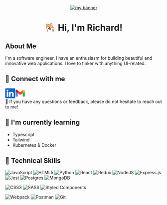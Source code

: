 <p align="center">
  <a href="#" target="_blank" rel="noreferrer"><img src="https://github.com/daorichard/daorichard/assets/98173508/8e87f5ff-3a89-4549-8a82-10a7c4f554d5" alt="my banner"></a>
</p>
<div align='center'style="text-align: center;">
  <h1 style="display: flex; align-items: center; justify-content: center;">
    <img src="./images/shiba_wave.png" height="32" style="margin-right: 10px; vertical-align: middle;" />
    Hi, I'm Richard!
  </h1>
</div>

## About Me

I'm a software engineer. I have an enthusiasm for building beautiful and innovative web applications. I love to tinker with anything UI-related.

<!-- Why I enjoy coding - making an impact on a wider scale, building and creating something that is my own,  -->

<!-- - 🖥. Check out my portfolio @ [daorichard.com!](https://google.com) -->

<!-- - Best way to reach me: daorichard0901@gmail.com -->

## 🤝 Connect with me

<a href="https://www.linkedin.com/in/justincaovan/"><img src='./images/linkedin.png' align='left' alt='linkedin' height='32'/></a>
<a href="mailto:daorichard0901@gmail.com"><img src='./images/gmail.png' align='left' alt='Mail' height='32'/></a>
</br>
</br>
💬 If you have any questions or feedback, please do not hesitate to reach out to me!

## 🌱 I'm currently learning

- Typescript
- Tailwind
- Kubernetes & Docker

## 💼 Technical Skills

![JavaScript](https://img.shields.io/badge/javascript-%23323330.svg?style=for-the-badge&logo=javascript&logoColor=%23F7DF1E)
![HTML5](https://img.shields.io/badge/HTML5-E34F26?style=for-the-badge&logo=html5&logoColor=white)
![Python](https://img.shields.io/badge/python-3670A0?style=for-the-badge&logo=python&logoColor=ffdd54)
![React](https://img.shields.io/badge/react-%2320232a.svg?style=for-the-badge&logo=react&logoColor=%2361DAFB)
![Redux](https://img.shields.io/badge/redux-%23593d88.svg?style=for-the-badge&logo=redux&logoColor=white)
![NodeJS](https://img.shields.io/badge/node.js-6DA55F?style=for-the-badge&logo=node.js&logoColor=white)
![Express.js](https://img.shields.io/badge/express.js-%23404d59.svg?style=for-the-badge&logo=express&logoColor=%2361DAFB)
![Jest](https://img.shields.io/badge/-jest-%23C21325?style=for-the-badge&logo=jest&logoColor=white)
![Postgres](https://img.shields.io/badge/postgres-%23316192.svg?style=for-the-badge&logo=postgresql&logoColor=white)
![MongoDB](https://img.shields.io/badge/MongoDB-%234ea94b.svg?style=for-the-badge&logo=mongodb&logoColor=white)
<br>

![CSS3](https://img.shields.io/badge/css3-%231572B6.svg?style=for-the-badge&logo=css3&logoColor=white)
![SASS](https://img.shields.io/badge/SASS-hotpink.svg?style=for-the-badge&logo=SASS&logoColor=white)
![Styled Components](https://img.shields.io/badge/styled--components-DB7093?style=for-the-badge&logo=styled-components&logoColor=white)
<br>

![Webpack](https://img.shields.io/badge/webpack-%238DD6F9.svg?style=for-the-badge&logo=webpack&logoColor=black)
![Postman](https://img.shields.io/badge/Postman-FF6C37?style=for-the-badge&logo=postman&logoColor=white)
![Git](https://img.shields.io/badge/git-%23F05033.svg?style=for-the-badge&logo=git&logoColor=white)
